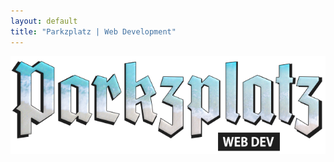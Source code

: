 ```yaml
---
layout: default
title: "Parkzplatz | Web Development"
---
```


<div class="parent-logo-div">
    <div class="inner-logo-div">
        <img src="assets/images/base/parkzplatz-coast.png" />
    </div>
</div>
